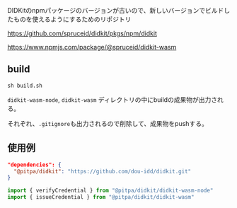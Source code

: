 DIDKitのnpmパッケージのバージョンが古いので、新しいバージョンでビルドしたものを使えるようにするためのリポジトリ

https://github.com/spruceid/didkit/pkgs/npm/didkit

https://www.npmjs.com/package/@spruceid/didkit-wasm

## build
```
sh build.sh
```
`didkit-wasm-node`, `didkit-wasm` ディレクトリの中にbuildの成果物が出力される。

それぞれ、`.gitignore`も出力されるので削除して、成果物をpushする。

## 使用例
```json
"dependencies": {
  "@pitpa/didkit": "https://github.com/dou-idd/didkit.git"
}
```

```js
import { verifyCredential } from "@pitpa/didkit/didkit-wasm-node"
import { issueCredential } from "@pitpa/didkit/didkit-wasm"
```
